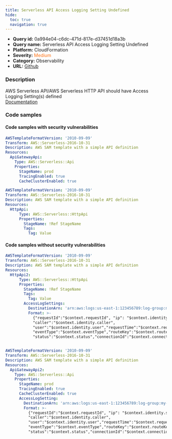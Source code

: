 ```yaml
---
title: Serverless API Access Logging Setting Undefined
hide:
  toc: true
  navigation: true
---
```


<style>
  .highlight .hll {
    background-color: #ff171742;
  }
  .md-content {
    max-width: 1100px;
    margin: 0 auto;
  }
</style>

-   **Query id:** 0a994e04-c6dc-471d-817e-d37451d18a3b
-   **Query name:** Serverless API Access Logging Setting Undefined
-   **Platform:** CloudFormation
-   **Severity:** <span style="color:#ff7213">Medium</span>
-   **Category:** Observability
-   **URL:** [Github](https://github.com/Checkmarx/kics/tree/master/assets/queries/cloudFormation/aws_sam/serverless_api_access_logging_setting_undefined)

### Description
AWS Serverless API/AWS Serverless HTTP API should have Access Logging Setting(s) defined<br>
[Documentation](https://docs.aws.amazon.com/AWSCloudFormation/latest/UserGuide/aws-properties-apigateway-stage-accesslogsetting.html)

### Code samples
#### Code samples with security vulnerabilities
```yaml title="Positive test num. 1 - yaml file" hl_lines="7"
AWSTemplateFormatVersion: '2010-09-09'
Transform: AWS::Serverless-2016-10-31
Description: AWS SAM template with a simple API definition
Resources:
  ApiGatewayApi:
    Type: AWS::Serverless::Api
    Properties:
      StageName: prod
      TracingEnabled: true
      CacheClusterEnabled: true

```
```yaml title="Positive test num. 2 - yaml file" hl_lines="7"
AWSTemplateFormatVersion: '2010-09-09'
Transform: AWS::Serverless-2016-10-31
Description: AWS SAM template with a simple API definition
Resources:
  HttpApi:
      Type: AWS::Serverless::HttpApi
      Properties:
        StageName: !Ref StageName
        Tags:
          Tag: Value

```


#### Code samples without security vulnerabilities
```yaml title="Negative test num. 1 - yaml file"
AWSTemplateFormatVersion: '2010-09-09'
Transform: AWS::Serverless-2016-10-31
Description: AWS SAM template with a simple API definition
Resources:
  HttpApi2:
      Type: AWS::Serverless::HttpApi
      Properties:
        StageName: !Ref StageName
        Tags:
          Tag: Value
        AccessLogSettings:
          DestinationArn: 'arn:aws:logs:us-east-1:123456789:log-group:my-log-group'
          Format: >-
            {"requestId":"$context.requestId", "ip": "$context.identity.sourceIp",
            "caller":"$context.identity.caller",
            "user":"$context.identity.user","requestTime":"$context.requestTime",
            "eventType":"$context.eventType","routeKey":"$context.routeKey",
            "status":"$context.status","connectionId":"$context.connectionId"}



```
```yaml title="Negative test num. 2 - yaml file"
AWSTemplateFormatVersion: '2010-09-09'
Transform: AWS::Serverless-2016-10-31
Description: AWS SAM template with a simple API definition
Resources:
  ApiGatewayApi2:
    Type: AWS::Serverless::Api
    Properties:
      StageName: prod
      TracingEnabled: true
      CacheClusterEnabled: true
      AccessLogSetting:
        DestinationArn: 'arn:aws:logs:us-east-1:123456789:log-group:my-log-group'
        Format: >-
          {"requestId":"$context.requestId", "ip": "$context.identity.sourceIp",
          "caller":"$context.identity.caller",
          "user":"$context.identity.user","requestTime":"$context.requestTime",
          "eventType":"$context.eventType","routeKey":"$context.routeKey",
          "status":"$context.status","connectionId":"$context.connectionId"}


```
